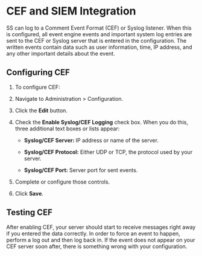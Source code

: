 [title]: # (CEF and SIEM Integration)
[tags]: # (CEF and SIEM)
[priority]: # (20)

# CEF and SIEM Integration

SS can log to a Comment Event Format (CEF) or Syslog listener. When this is configured, all event engine events and important system log entries are sent to the CEF or Syslog server that is entered in the configuration. The written events contain data such as user information, time, IP address, and any other important details about the event.

## Configuring CEF

1. To configure CEF:

1. Navigate to Administration > Configuration.

1. Click the **Edit** button.

1. Check the **Enable Syslog/CEF Logging** check box. When you do this, three additional text boxes or lists appear:

   - **Syslog/CEF Server:** IP address or name of the server.

   - **Syslog/CEF Protocol:** Either UDP or TCP, the protocol used by your server.

   - **Syslog/CEF Port:** Server port for sent events.

1. Complete or configure those controls.

1. Click **Save**.

## Testing CEF

After enabling CEF, your server should start to receive messages right away if you entered the data correctly. In order to force an event to happen, perform a log out and then log back in. If the event does not appear on your CEF server soon after, there is something wrong with your configuration.

